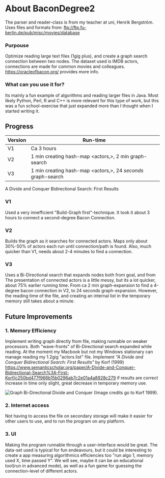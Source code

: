# About BaconDegree2
The parser and reader-class is from my teacher at uni, Henrik Bergström.
Uses files and formats from:
ftp://ftp.fu-berlin.de/pub/misc/movies/database

### Purpouse
Optimize reading large text files (1gig plus),
and create a graph search connection between two nodes.
The dataset used is IMDB actors, connections are made for common movies
and colleagues. 
https://oracleofbacon.org/ provides more info.

### What can you use it for?
Its mainly a fun example of algorithms and reading larger files in Java.
Most likely Python, Perl, R and C++ is more relevant for this type of work,
but this was a fun school-exercise that just expanded more than I thought when I started writing it.

## Progress

Version | Run-time
------------ | -------------
V1| Ca 3 hours
V2 | 1 min creating hash-map <actors,<movies>>, 2 min graph-search
V3 | 1 min creating hash-map <actors,<movies>>, 24 *seconds* graph-search
  


A Divide and Conquer Bidirectional Search: First Results

### V1
Used a very innefficient 
"Build-Graph first"-technique.
It took it about 3 hours to connect a second-degree Bacon Connection.

### V2
Builds the graph as it searches for connected actors.
Maps only about 30%-50% of actors each run until connection/path is found.
Also, much quicker than V1, needs about 2-4 minutes to find a connection.

### V3
Uses a Bi-Directional search that expands nodes both from goal, 
and from 
The presentation of connected actors is a little messy, but its a lot quicker, about 75% earlier running time.
From ca 2 min graph-expansion to find a 4-degree bacon connection in V2, to 24 seconds graph-expansion.
However, the reading time of the file, and creating an internal list in the temporary memory still takes about a minute.

## Future Improvements

### 1. Memory Efficiency
Implement writing graph directly from file, making runnable on weaker processors.
Both "wave-fronts" of Bi-Directional search expanded while reading.
At the moment my Macbook but not my Windows stationary can manage reading my 1.2gig "actors.list" file.
Implement _"A Divide and Conquer Bidirectional Search: First Results"_ by Korf (1999)
https://www.semanticscholar.org/paper/A-Divide-and-Conquer-Bidirectional-Search%3A-First-Korf/c250bd477f966b15b0296ab7c2e01a4a8928c279
if results are correct increase in time only slight, great decrease in temporary memory use.

![Graph Bi-Directional Divide and Conquer][image1] (Image credits go to Korf 1999). 

### 2. Internet access
Not having to access the file on secondary storage will make it easier for other users
to use, and to run the program on any platform.

### 3. UI
Making the program runnable through a user-interface would be great.
The data-set used is typical for fun endeavours, but it could be interesting to create a 
app measuring algorithmics efficiencies too "run algo 1, memory used X, time passed Y". 
We will see, maybe it can be an educational tool(run in advanced mode),
as well as a fun game for guessing the connection-level of different actors.



[image1]: (https://github.com/AndreasAAR/BaconDegree/blob/master/Figure0.png)

